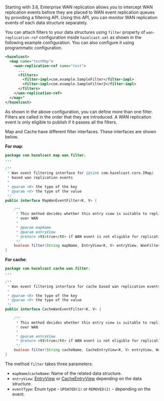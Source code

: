 
Starting with 3.6, Enterprise WAN replication allows you to intercept WAN replication events before they are placed to
WAN event replication queues by providing a filtering API. Using this API, you can monitor WAN replication events of each data structure
separately.

You can attach filters to your data structures using  `filter` property of `wan-replication-ref` configuration inside `hazelcast.xml` as shown in the following example configuration. You can also configure it using programmatic configuration.

```xml
<hazelcast>
  <map name="testMap">
    <wan-replication-ref name="test">
      ...
      <filters>
        <filter-impl>com.example.SampleFilter</filter-impl>
        <filter-impl>com.example.SampleFilter2</filter-impl>
      </filters>
    </wan-replication-ref>
  </map>"
</hazelcast>
```

As shown in the above configuration, you can define more than one filter. Filters are called in the order that they are introduced.
A WAN replication event is only eligible to publish if it passes all the filters.

Map and Cache have different filter interfaces. These interfaces are shown below.

**For map**:

```java
package com.hazelcast.map.wan.filter;
...

/**
 * Wan event filtering interface for {@link com.hazelcast.core.IMap}
 * based wan replication events
 *
 * @param <K> the type of the key
 * @param <V> the type of the value
 */
public interface MapWanEventFilter<K, V> {

    /**
     * This method decides whether this entry view is suitable to replicate
     * over WAN
     *
     * @param mapName
     * @param entryView
     * @return <tt>true</tt> if WAN event is not eligible for replication
     */
    boolean filter(String mapName, EntryView<K, V> entryView, WanFilterEventType eventType);
}
``` 

**For cache**:

```java
package com.hazelcast.cache.wan.filter;
...

/**
 * Wan event filtering interface for cache based wan replication events
 *
 * @param <K> the type of the key
 * @param <V> the type of the value
 */
public interface CacheWanEventFilter<K, V> {

    /**
     * This method decides whether this entry view is suitable to replicate
     * over WAN.
     *
     * @param entryView
     * @return <tt>true</tt> if WAN event is not eligible for replication.
     */
    boolean filter(String cacheName, CacheEntryView<K, V> entryView, WanFilterEventType eventType);
}
```

The method `filter` takes three parameters:

- `mapName`/`cacheName`: Name of the related data structure.
- `entryView`: [EntryView](https://github.com/hazelcast/hazelcast/blob/master/hazelcast/src/main/java/com/hazelcast/core/EntryView.java) 
or [CacheEntryView](https://github.com/hazelcast/hazelcast/blob/master/hazelcast/src/main/java/com/hazelcast/cache/CacheEntryView.java) depending on the data structure.
- `eventType`: Enum type - `UPDATED(1)` or `REMOVED(2)` - depending on the event.

